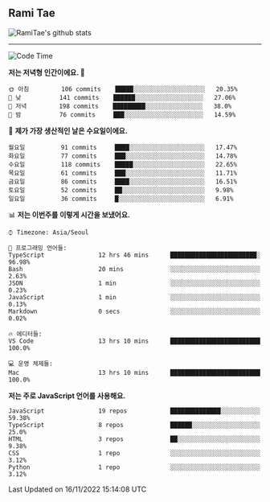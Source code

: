 ## Rami Tae

![RamiTae's github stats](https://github-readme-stats.vercel.app/api?username=RamiTae&show_icons=true&theme=tokyonight)

---
<!--START_SECTION:waka-->
![Code Time](http://img.shields.io/badge/Code%20Time-521%20hrs%2048%20mins-blue)

**저는 저녁형 인간이에요. 🦉** 

```text
🌞 아침         106 commits    █████░░░░░░░░░░░░░░░░░░░░   20.35% 
🌆 낮　         141 commits    ██████░░░░░░░░░░░░░░░░░░░   27.06% 
🌃 저녁         198 commits    █████████░░░░░░░░░░░░░░░░   38.0% 
🌙 밤　         76 commits     ███░░░░░░░░░░░░░░░░░░░░░░   14.59%

```
📅 **제가 가장 생산적인 날은 수요일이에요.** 

```text
월요일          91 commits     ████░░░░░░░░░░░░░░░░░░░░░   17.47% 
화요일          77 commits     ███░░░░░░░░░░░░░░░░░░░░░░   14.78% 
수요일          118 commits    █████░░░░░░░░░░░░░░░░░░░░   22.65% 
목요일          61 commits     ███░░░░░░░░░░░░░░░░░░░░░░   11.71% 
금요일          86 commits     ████░░░░░░░░░░░░░░░░░░░░░   16.51% 
토요일          52 commits     ██░░░░░░░░░░░░░░░░░░░░░░░   9.98% 
일요일          36 commits     █░░░░░░░░░░░░░░░░░░░░░░░░   6.91%

```


📊 **저는 이번주를 이렇게 시간을 보냈어요.** 

```text
⌚︎ Timezone: Asia/Seoul

💬 프로그래밍 언어들: 
TypeScript               12 hrs 46 mins      ████████████████████████░   96.98% 
Bash                     20 mins             ░░░░░░░░░░░░░░░░░░░░░░░░░   2.63% 
JSON                     1 min               ░░░░░░░░░░░░░░░░░░░░░░░░░   0.23% 
JavaScript               1 min               ░░░░░░░░░░░░░░░░░░░░░░░░░   0.13% 
Markdown                 0 secs              ░░░░░░░░░░░░░░░░░░░░░░░░░   0.02%

🔥 에디터들: 
VS Code                  13 hrs 10 mins      █████████████████████████   100.0%

💻 운영 체제들: 
Mac                      13 hrs 10 mins      █████████████████████████   100.0%

```

**저는 주로 JavaScript 언어를 사용해요.** 

```text
JavaScript               19 repos            ██████████████░░░░░░░░░░░   59.38% 
TypeScript               8 repos             ██████░░░░░░░░░░░░░░░░░░░   25.0% 
HTML                     3 repos             ██░░░░░░░░░░░░░░░░░░░░░░░   9.38% 
CSS                      1 repo              ░░░░░░░░░░░░░░░░░░░░░░░░░   3.12% 
Python                   1 repo              ░░░░░░░░░░░░░░░░░░░░░░░░░   3.12%

```



 Last Updated on 16/11/2022 15:14:08 UTC
<!--END_SECTION:waka-->
